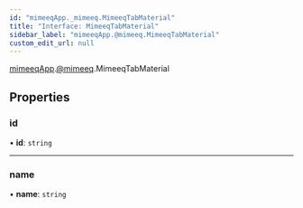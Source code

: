 ```yaml
---
id: "mimeeqApp._mimeeq.MimeeqTabMaterial"
title: "Interface: MimeeqTabMaterial"
sidebar_label: "mimeeqApp.@mimeeq.MimeeqTabMaterial"
custom_edit_url: null
---
```


[mimeeqApp](../modules/mimeeqApp.md).[@mimeeq](../namespaces/mimeeqApp._mimeeq.md).MimeeqTabMaterial

## Properties

### id

• **id**: `string`

___

### name

• **name**: `string`
